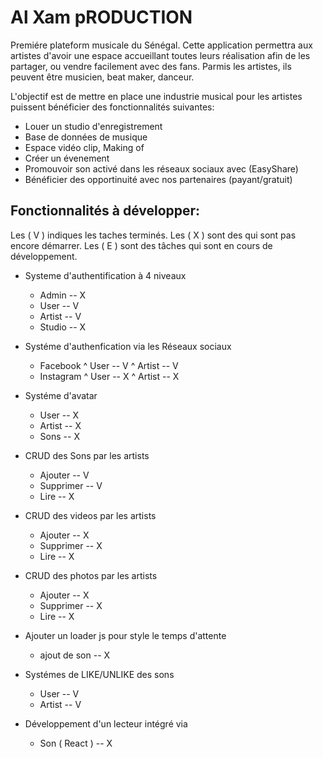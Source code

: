 # Al Xam pRODUCTION

Premiére plateform musicale du Sénégal.
Cette application permettra aux artistes d'avoir une espace accueillant toutes leurs réalisation afin de les partager, ou vendre facilement avec des fans. Parmis les artistes, ils peuvent être musicien, beat maker, danceur.

L'objectif est de mettre en place une industrie musical pour les artistes puissent bénéficier des fonctionnalités suivantes:

- Louer un studio d'enregistrement
- Base de données de musique
- Espace vidéo clip, Making of
- Créer un évenement
- Promouvoir son activé dans les réseaux sociaux avec (EasyShare)
- Bénéficier des opportinuité avec nos partenaires (payant/gratuit)

## Fonctionnalités à développer:

Les ( V ) indiques les taches terminés.
Les ( X ) sont des qui sont pas encore démarrer.
Les ( E ) sont des tâches qui sont en cours de développement.

- Systeme d'authentification à 4 niveaux 
    * Admin -- X
    * User -- V
    * Artist -- V
    * Studio -- X

- Systéme d'authenfication via les Réseaux sociaux
    * Facebook 
        ^ User -- V
        ^ Artist -- V
    * Instagram
        ^ User -- X
        ^ Artist -- X

- Systéme d'avatar
    * User -- X
    * Artist -- X
    * Sons -- X

- CRUD des Sons par les artists
    * Ajouter -- V
    * Supprimer -- V
    * Lire -- X

- CRUD des videos par les artists
    * Ajouter -- X
    * Supprimer -- X
    * Lire -- X

- CRUD des photos par les artists
    * Ajouter -- X
    * Supprimer -- X
    * Lire -- X

- Ajouter un loader js pour style le temps d'attente
    * ajout de son -- X

- Systémes de LIKE/UNLIKE des sons
    * User -- V
    * Artist -- V

- Développement d'un lecteur intégré via
    * Son ( React ) -- X